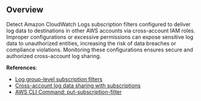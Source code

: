 ## Overview

Detect Amazon CloudWatch Logs subscription filters configured to deliver log data to destinations in other AWS accounts via cross-account IAM roles. Improper configurations or excessive permissions can expose sensitive log data to unauthorized entities, increasing the risk of data breaches or compliance violations. Monitoring these configurations ensures secure and authorized cross-account log sharing.

**References**:
- [Log group-level subscription filters](https://docs.aws.amazon.com/AmazonCloudWatch/latest/logs/SubscriptionFilters.html)
- [Cross-account log data sharing with subscriptions](https://docs.aws.amazon.com/AmazonCloudWatch/latest/logs/CrossAccountSubscriptions.html)
- [AWS CLI Command: put-subscription-filter](https://docs.aws.amazon.com/cli/latest/reference/logs/put-subscription-filter.html)
